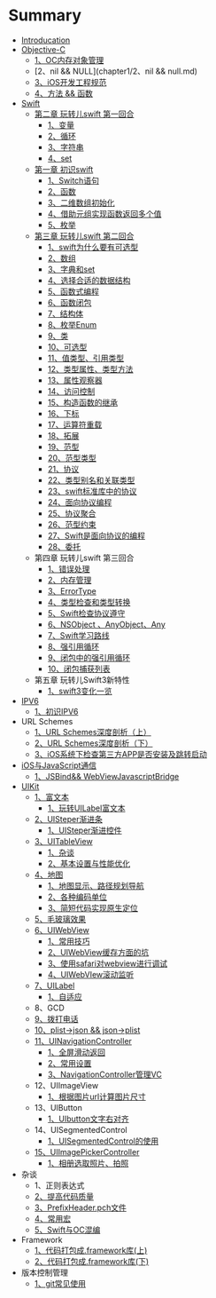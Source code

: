 # Summary

* [Introducation](README.md)
* [Objective-C](chapter1.md)
  * [1、OC内存对象管理](chapter1/1、OC对象内存管理.md)
  * [2、nil && NULL](chapter1/2、nil && null.md)
  * [3、iOS开发工程规范](chapter1/3ioskai-fa-gong-cheng-gui-fan.md)
  * [4、方法 && 函数](chapter1/43001-fang-fa-andand-han-shu.md)
* [Swift](swift.md)
  * [第二章 玩转儿swift 第一回合](swift/di-er-zhang-wan-zhuan-er-swift-di-yi-hui-he.md)
    * [1、变量](swift/di-er-zhang-wan-zhuan-er-swift-di-yi-hui-he/13001-bian-liang.md)
    * [2、循环](swift/di-er-zhang-wan-zhuan-er-swift-di-yi-hui-he/23001-xun-huan.md)
    * [3、字符串](swift/di-er-zhang-wan-zhuan-er-swift-di-yi-hui-he/33001-zi-fu-chuan.md)
    * [4、set](swift/di-er-zhang-wan-zhuan-er-swift-di-yi-hui-he/4set.md)
  * [第一章 初识swift](swift/di-yi-zhang-chu-shi-swift.md)
    * [1、Switch语句](swift/di-yi-zhang-chu-shi-swift/switchyu-ju.md)
    * [2、函数](swift/di-yi-zhang-chu-shi-swift/han-shu.md)
    * [3、二维数组初始化](swift/di-yi-zhang-chu-shi-swift/33001-er-wei-shu-zu-chu-shi-hua.md)
    * [4、借助元组实现函数返回多个值](swift/di-yi-zhang-chu-shi-swift/43001-jie-zhu-yuan-zu-shi-xian-han-shu-fan-hui-duo-ge-zhi.md)
    * [5、枚举](swift/di-yi-zhang-chu-shi-swift/53001-mei-ju.md)
  * [第三章 玩转儿swift 第二回合](swift/di-san-zhang-wan-zhuan-er-swift-di-er-hui-he.md)
    * [1、swift为什么要有可选型](swift/di-san-zhang-wan-zhuan-er-swift-di-er-hui-he/1swiftwei-shi-yao-yao-you-ke-xuan-xing.md)
    * [2、数组](swift/di-san-zhang-wan-zhuan-er-swift-di-er-hui-he/23001-shu-zu.md)
    * [3、字典和set](swift/di-san-zhang-wan-zhuan-er-swift-di-er-hui-he/33001-zi-dian-he-set.md)
    * [4、选择合适的数据结构](swift/di-san-zhang-wan-zhuan-er-swift-di-er-hui-he/43001-xuan-ze-he-shi-de-shu-ju-jie-gou.md)
    * [5、函数式编程](swift/di-san-zhang-wan-zhuan-er-swift-di-er-hui-he/53001-han-shu-shi-bian-cheng.md)
    * [6、函数闭包](swift/di-san-zhang-wan-zhuan-er-swift-di-er-hui-he/63001-han-shu-bi-bao.md)
    * [7、结构体](swift/di-san-zhang-wan-zhuan-er-swift-di-er-hui-he/73001-jie-gou-ti.md)
    * [8、枚举Enum](swift/di-san-zhang-wan-zhuan-er-swift-di-er-hui-he/83001-mei-ju-enum.md)
    * [9、类](swift/di-san-zhang-wan-zhuan-er-swift-di-er-hui-he/93001-lei.md)
    * [10、可选型](swift/di-san-zhang-wan-zhuan-er-swift-di-er-hui-he/103001-ke-xuan-xing.md)
    * [11、值类型、引用类型](swift/di-san-zhang-wan-zhuan-er-swift-di-er-hui-he/113001-zhi-lei-xing-3001-yin-yong-lei-xing.md)
    * [12、类型属性、类型方法](swift/di-san-zhang-wan-zhuan-er-swift-di-er-hui-he/123001-lei-xing-shu-xing-3001-lei-xing-fang-fa.md)
    * [13、属性观察器](swift/di-san-zhang-wan-zhuan-er-swift-di-er-hui-he/133001-shu-xing-guan-cha-qi.md)
    * [14、访问控制](swift/di-san-zhang-wan-zhuan-er-swift-di-er-hui-he/143001-yan-chi-shu-xing.md)
    * [15、构造函数的继承](swift/di-san-zhang-wan-zhuan-er-swift-di-er-hui-he/153001-gou-zao-han-shu-de-ji-cheng.md)
    * [16、下标](swift/di-san-zhang-wan-zhuan-er-swift-di-er-hui-he/16.md)
    * [17、运算符重载](swift/di-san-zhang-wan-zhuan-er-swift-di-er-hui-he/173001-yun-suan-fu-zhong-zai.md)
    * [18、拓展](swift/di-san-zhang-wan-zhuan-er-swift-di-er-hui-he/183001-tuo-zhan.md)
    * [19、范型](swift/di-san-zhang-wan-zhuan-er-swift-di-er-hui-he/193001-fan-xing.md)
    * [20、范型类型](swift/di-san-zhang-wan-zhuan-er-swift-di-er-hui-he/203001-fan-xing-lei-xing.md)
    * [21、协议](swift/di-san-zhang-wan-zhuan-er-swift-di-er-hui-he/213001-xie-yi.md)
    * [22、类型别名和关联类型](swift/di-san-zhang-wan-zhuan-er-swift-di-er-hui-he/223001-lei-xing-bie-ming-he-guan-lian-lei-xing.md)
    * [23、swift标准库中的协议](swift/di-san-zhang-wan-zhuan-er-swift-di-er-hui-he/23.md)
    * [24、面向协议编程](swift/di-san-zhang-wan-zhuan-er-swift-di-er-hui-he/243001-mian-xiang-xie-yi-bian-cheng.md)
    * [25、协议聚合](swift/di-san-zhang-wan-zhuan-er-swift-di-er-hui-he/253001-xie-yi-ju-he.md)
    * [26、范型约束](swift/di-san-zhang-wan-zhuan-er-swift-di-er-hui-he/263001-fan-xing-yue-shu.md)
    * [27、Swift是面向协议的编程](swift/di-san-zhang-wan-zhuan-er-swift-di-er-hui-he/27swiftshi-mian-xiang-xie-yi-de-bian-cheng.md)
    * [28、委托](swift/di-san-zhang-wan-zhuan-er-swift-di-er-hui-he/283001-wei-tuo.md)
  * 第四章 玩转儿swift 第三回合
    * [1、错误处理](swift/13001-cuo-wu-chu-li.md)
    * [2、内存管理](swift/23001-nei-cun-guan-li.md)
    * [3、ErrorType](swift/3errortype.md)
    * [4、类型检查和类型转换](swift/43001-lei-xing-jian-cha-he-lei-xing-zhuan-huan.md)
    * [5、Swift检查协议遵守](swift/5swiftjian-cha-xie-yi-zun-shou.md)
    * [6、NSObject 、AnyObject、Any](swift/6nsobject-anyobjectany.md)
    * [7、Swift学习路线](swift/7swiftxue-xi-lu-xian.md)
    * [8、强引用循环](swift/83001-qiang-yin-yong-xun-huan.md)
    * [9、闭包中的强引用循环](swift/93001-bi-bao-zhong-de-qiang-yin-yong-xun-huan.md)
    * [10、闭包捕获列表](swift/103001-bi-bao-bu-huo-lie-biao.md)
  * 第五章 玩转儿Swift3新特性
    * [1、swift3变化一览](swift/1swift3bian-hua-yi-lan.md)
* [IPV6](ipv6.md)
  * [1、初识IPV6](ipv6/13001-chu-shi-ipv6.md)
* URL Schemes
  * [1、URL Schemes深度剖析（上）](1url-schemesshen-du-pou-xi-ff08-shang-ff09.md)
  * [2、URL Schemes深度剖析（下）](2url-schemesshen-du-pou-xi-ff08-xia-ff09.md)
  * [3、iOS系统下检查第三方APP是否安装及跳转启动](3iosxi-tong-xia-jian-cha-di-san-fang-app-shi-fou-an-zhuang-ji-tiao-zhuan-qi-dong.md)
* [iOS与JavaScript通信](iosyu-javascript-tong-xin.md)
  * [1、JSBind&& WebViewJavascriptBridge](1jsbindandand-webviewjavascriptbridge.md)
* [UIKit](uikit.md)
  * [1、富文本](uikit/13001-fu-wen-ben.md)
    * [1、玩转UILabel富文本](uikit/13001-fu-wen-ben/13001-wan-zhuan-uilabel-fu-wen-ben.md)
  * [2、UISteper渐进条](uisteperjian-jin-tiao.md)
    * [1、UISteper渐进控件](uisteperjian-jin-tiao/1uisteperjian-jin-kong-jian.md)
  * [3、UITableView](uitableview.md)
    * [1、杂谈](uitableview/13001-za-tan.md)
    * [2、基本设置与性能优化](uitableview/23001-ji-ben-she-zhi-yu-xing-neng-you-hua.md)
  * [4、地图](di-tu.md)
    * [1、地图显示、路径规划导航](13001-di-tu-xian-shi-3001-lu-jing-gui-hua-dao-hang.md)
    * [2、各种编码单位](23001-ge-zhong-bian-ma-dan-wei.md)
    * [3、简短代码实现原生定位](33001-jian-duan-dai-ma-shi-xian-yuan-sheng-ding-wei.md)
  * [5、毛玻璃效果](uikit/53001-mao-bo-li-xiao-guo.md)
  * [6、UIWebView](uikit/6uiwebview.md)
    * [1、常用技巧](uikit/6uiwebview/13001-chang-yong-ji-qiao.md)
    * [2、UIWebView缓存方面的坑](uikit/6uiwebview/2uiwebviewhuan-cun-fang-mian-de-keng.md)
    * [3、使用safari对webview进行调试](uikit/6uiwebview/33001-shi-yong-safari-dui-webview-jin-xing-diao-shi.md)
    * [4、UIWebVIew滚动监听](uikit/6uiwebview/4uiwebviewgun-dong-jian-ting.md)
  * [7、UILabel](uikit/uilabel.md)
    * [1、自适应](uikit/uilabel/13001-zi-shi-ying.md)
  * 8、GCD
  * [9、拨打电话](uikit/93001-bo-da-dian-hua.md)
  * [10、plist-&gt;json && json-&gt;plist](uikit/10plist-json-andand-json-plist.md)
  * [11、UINavigationController](uikit/11uinavigationcontroller.md)
    * [1、全屏滑动返回](uikit/11uinavigationcontroller/13001-quan-ping-hua-dong-fan-hui.md)
    * [2、常用设置](uikit/11uinavigationcontroller/23001-chang-yong-she-zhi.md)
    * [3、NavigationController管理VC](uikit/11uinavigationcontroller/3navigationcontrollerguan-li-vc.md)
  * 12、UIImageView
    * [1、根据图片url计算图片尺寸](uikit/13001-gen-ju-tu-pian-url-ji-suan-tu-pian-chi-cun.md)
  * 13、UIButton
    * [1、UIbutton文字右对齐](uikit/1uibuttonwen-zi-you-dui-qi.md)
  * 14、UISegmentedControl
    * [1、UISegmentedControl的使用](uikit/1uisegmentedcontrolde-shi-yong.md)
  * [15、UIImagePickerController](uikit/15uiimagepickercontroller.md)
    * [1、相册选取照片、拍照](uikit/15uiimagepickercontroller/13001-xiang-ce-xuan-qu-zhao-pian-3001-pai-zhao.md)
* 杂谈
  * 1、正则表达式
  * [2、提高代码质量](23001-ti-gao-dai-ma-zhi-liang.md)
  * [3、PrefixHeader.pch文件](3prefixheaderpchwen-jian.md)
  * [4、常用宏](43001-chang-yong-hong.md)
  * [5、Swift与OC混编](5swiftyu-oc-hun-bian.md)
* Framework
  * [1、代码打包成.framework库\(上\)](13001-dai-ma-da-bao-6210-framework-5e9328-4e0a29.md)
  * [2、代码打包成.framework库\(下\)](23001-dai-ma-da-bao-6210-framework-5e9328-4e0b29.md)
* 版本控制管理
  * [1、git常见使用](1gitchang-jian-shi-yong.md)

